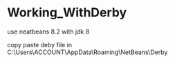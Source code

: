 # Working_WithDerby
use neatbeans 8.2
with jdk 8

copy paste deby file in C:\Users\ACCOUNT\AppData\Roaming\NetBeans\Derby
